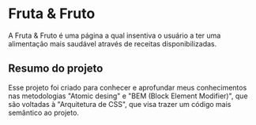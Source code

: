 # Fruta & Fruto

A Fruta & Fruto é uma página a qual insentiva o usuário a ter uma alimentação mais saudável através de receitas disponibilizadas.

## Resumo do projeto

Esse projeto foi criado para conhecer e aprofundar meus conhecimentos nas metodologias "Atomic desing" e "BEM (Block Element Modifier)", que são voltadas à "Arquitetura de CSS", que visa trazer um código mais semântico ao projeto.

